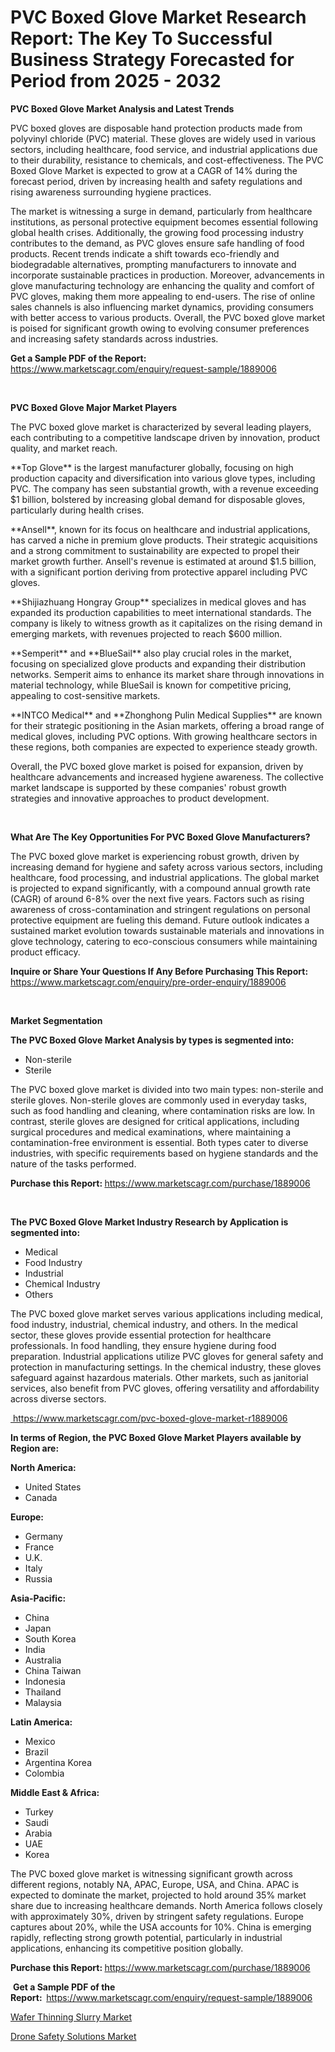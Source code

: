 <p><h1>PVC Boxed Glove Market Research Report: The Key To Successful Business Strategy Forecasted for Period from 2025 - 2032</h1></p><p><strong>PVC Boxed Glove Market Analysis and Latest Trends</strong></p>
<p><p>PVC boxed gloves are disposable hand protection products made from polyvinyl chloride (PVC) material. These gloves are widely used in various sectors, including healthcare, food service, and industrial applications due to their durability, resistance to chemicals, and cost-effectiveness. The PVC Boxed Glove Market is expected to grow at a CAGR of 14% during the forecast period, driven by increasing health and safety regulations and rising awareness surrounding hygiene practices.</p><p>The market is witnessing a surge in demand, particularly from healthcare institutions, as personal protective equipment becomes essential following global health crises. Additionally, the growing food processing industry contributes to the demand, as PVC gloves ensure safe handling of food products. Recent trends indicate a shift towards eco-friendly and biodegradable alternatives, prompting manufacturers to innovate and incorporate sustainable practices in production. Moreover, advancements in glove manufacturing technology are enhancing the quality and comfort of PVC gloves, making them more appealing to end-users. The rise of online sales channels is also influencing market dynamics, providing consumers with better access to various products. Overall, the PVC boxed glove market is poised for significant growth owing to evolving consumer preferences and increasing safety standards across industries.</p></p>
<p><strong>Get a Sample PDF of the Report:&nbsp;</strong> <a href="https://www.marketscagr.com/enquiry/request-sample/1889006?utm_campaign=2198&utm_medium=2&utm_source=Github&utm_content=ia&utm_term=28032025&utm_id=pvc-boxed-glove">https://www.marketscagr.com/enquiry/request-sample/1889006</a></p>
<p>&nbsp;</p>
<p><strong>PVC Boxed Glove Major Market Players</strong></p>
<p><p>The PVC boxed glove market is characterized by several leading players, each contributing to a competitive landscape driven by innovation, product quality, and market reach. </p><p>**Top Glove** is the largest manufacturer globally, focusing on high production capacity and diversification into various glove types, including PVC. The company has seen substantial growth, with a revenue exceeding $1 billion, bolstered by increasing global demand for disposable gloves, particularly during health crises.</p><p>**Ansell**, known for its focus on healthcare and industrial applications, has carved a niche in premium glove products. Their strategic acquisitions and a strong commitment to sustainability are expected to propel their market growth further. Ansell's revenue is estimated at around $1.5 billion, with a significant portion deriving from protective apparel including PVC gloves.</p><p>**Shijiazhuang Hongray Group** specializes in medical gloves and has expanded its production capabilities to meet international standards. The company is likely to witness growth as it capitalizes on the rising demand in emerging markets, with revenues projected to reach $600 million.</p><p>**Semperit** and **BlueSail** also play crucial roles in the market, focusing on specialized glove products and expanding their distribution networks. Semperit aims to enhance its market share through innovations in material technology, while BlueSail is known for competitive pricing, appealing to cost-sensitive markets.</p><p>**INTCO Medical** and **Zhonghong Pulin Medical Supplies** are known for their strategic positioning in the Asian markets, offering a broad range of medical gloves, including PVC options. With growing healthcare sectors in these regions, both companies are expected to experience steady growth.</p><p>Overall, the PVC boxed glove market is poised for expansion, driven by healthcare advancements and increased hygiene awareness. The collective market landscape is supported by these companies' robust growth strategies and innovative approaches to product development.</p></p>
<p>&nbsp;</p>
<p><strong>What Are The Key Opportunities For PVC Boxed Glove Manufacturers?</strong></p>
<p><p>The PVC boxed glove market is experiencing robust growth, driven by increasing demand for hygiene and safety across various sectors, including healthcare, food processing, and industrial applications. The global market is projected to expand significantly, with a compound annual growth rate (CAGR) of around 6-8% over the next five years. Factors such as rising awareness of cross-contamination and stringent regulations on personal protective equipment are fueling this demand. Future outlook indicates a sustained market evolution towards sustainable materials and innovations in glove technology, catering to eco-conscious consumers while maintaining product efficacy.</p></p>
<p><strong>Inquire or Share Your Questions If Any Before Purchasing This Report:</strong> <a href="https://www.marketscagr.com/enquiry/pre-order-enquiry/1889006?utm_campaign=2198&utm_medium=2&utm_source=Github&utm_content=ia&utm_term=28032025&utm_id=pvc-boxed-glove">https://www.marketscagr.com/enquiry/pre-order-enquiry/1889006</a></p>
<p>&nbsp;</p>
<p><strong>Market Segmentation</strong></p>
<p><strong>The PVC Boxed Glove Market Analysis by types is segmented into:</strong></p>
<p><ul><li>Non-sterile</li><li>Sterile</li></ul></p>
<p><p>The PVC boxed glove market is divided into two main types: non-sterile and sterile gloves. Non-sterile gloves are commonly used in everyday tasks, such as food handling and cleaning, where contamination risks are low. In contrast, sterile gloves are designed for critical applications, including surgical procedures and medical examinations, where maintaining a contamination-free environment is essential. Both types cater to diverse industries, with specific requirements based on hygiene standards and the nature of the tasks performed.</p></p>
<p><strong>Purchase this Report:&nbsp;</strong><a href="https://www.marketscagr.com/purchase/1889006?utm_campaign=2198&utm_medium=2&utm_source=Github&utm_content=ia&utm_term=28032025&utm_id=pvc-boxed-glove">https://www.marketscagr.com/purchase/1889006</a></p>
<p>&nbsp;</p>
<p><strong>The PVC Boxed Glove Market Industry Research by Application is segmented into:</strong></p>
<p><ul><li>Medical</li><li>Food Industry</li><li>Industrial</li><li>Chemical Industry</li><li>Others</li></ul></p>
<p><p>The PVC boxed glove market serves various applications including medical, food industry, industrial, chemical industry, and others. In the medical sector, these gloves provide essential protection for healthcare professionals. In food handling, they ensure hygiene during food preparation. Industrial applications utilize PVC gloves for general safety and protection in manufacturing settings. In the chemical industry, these gloves safeguard against hazardous materials. Other markets, such as janitorial services, also benefit from PVC gloves, offering versatility and affordability across diverse sectors.</p></p>
<p><a href="https://www.marketscagr.com/pvc-boxed-glove-market-r1889006?utm_campaign=2198&utm_medium=2&utm_source=Github&utm_content=ia&utm_term=28032025&utm_id=pvc-boxed-glove">&nbsp;https://www.marketscagr.com/pvc-boxed-glove-market-r1889006</a></p>
<p><strong>In terms of Region, the PVC Boxed Glove Market Players available by Region are:</strong></p>
<p>
    <p> <strong> North America: </strong>
        <ul>
            <li>United States</li>
            <li>Canada</li>
        </ul>
        </p> 
    <p> <strong> Europe: </strong>
        <ul>
            <li>Germany</li>
            <li>France</li>
            <li>U.K.</li>
            <li>Italy</li>
            <li>Russia</li>
        </ul>
        </p> 
    <p> <strong> Asia-Pacific: </strong>
        <ul>
            <li>China</li>
            <li>Japan</li>
            <li>South Korea</li>
            <li>India</li>
            <li>Australia</li>
            <li>China Taiwan</li>
            <li>Indonesia</li>
            <li>Thailand</li>
            <li>Malaysia</li>
        </ul>
        </p> 
    <p> <strong> Latin America: </strong>
        <ul>
            <li>Mexico</li>
            <li>Brazil</li>
            <li>Argentina Korea</li>
            <li>Colombia</li>
        </ul>
        </p> 
    <p> <strong> Middle East & Africa: </strong>
        <ul>
            <li>Turkey</li>
            <li>Saudi</li>
            <li>Arabia</li>
            <li>UAE</li>
            <li>Korea</li>
        </ul>
    </p>
    </p>
<p><p>The PVC boxed glove market is witnessing significant growth across different regions, notably NA, APAC, Europe, USA, and China. APAC is expected to dominate the market, projected to hold around 35% market share due to increasing healthcare demands. North America follows closely with approximately 30%, driven by stringent safety regulations. Europe captures about 20%, while the USA accounts for 10%. China is emerging rapidly, reflecting strong growth potential, particularly in industrial applications, enhancing its competitive position globally.</p></p>
<p><strong>Purchase this Report: </strong><a href="https://www.marketscagr.com/purchase/1889006?utm_campaign=2198&utm_medium=2&utm_source=Github&utm_content=ia&utm_term=28032025&utm_id=pvc-boxed-glove">https://www.marketscagr.com/purchase/1889006</a></p>
<p>&nbsp;<strong>Get a Sample PDF of the Report:&nbsp;&nbsp;</strong><a href="https://www.marketscagr.com/enquiry/request-sample/1889006?utm_campaign=2198&utm_medium=2&utm_source=Github&utm_content=ia&utm_term=28032025&utm_id=pvc-boxed-glove">https://www.marketscagr.com/enquiry/request-sample/1889006</a></p>
<p><strong></strong></p>
<p><p><a href="https://github.com/santosh758595/Market-Research-Report-List-7/blob/main/wafer-thinning-slurry-market.md?utm_campaign=2198&utm_medium=2&utm_source=Github&utm_content=ia&utm_term=28032025&utm_id=pvc-boxed-glove">Wafer Thinning Slurry Market</a></p><p><a href="https://github.com/baraohinze3x/Market-Research-Report-List-1/blob/main/drone-safety-solutions-market.md?utm_campaign=2198&utm_medium=2&utm_source=Github&utm_content=ia&utm_term=28032025&utm_id=pvc-boxed-glove">Drone Safety Solutions Market</a></p></p>